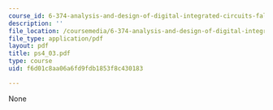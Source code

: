 ```yaml
---
course_id: 6-374-analysis-and-design-of-digital-integrated-circuits-fall-2003
description: ''
file_location: /coursemedia/6-374-analysis-and-design-of-digital-integrated-circuits-fall-2003/f6d01c8aa06a6fd9fdb1853f8c430183_ps4_03.pdf
file_type: application/pdf
layout: pdf
title: ps4_03.pdf
type: course
uid: f6d01c8aa06a6fd9fdb1853f8c430183

---
```

None